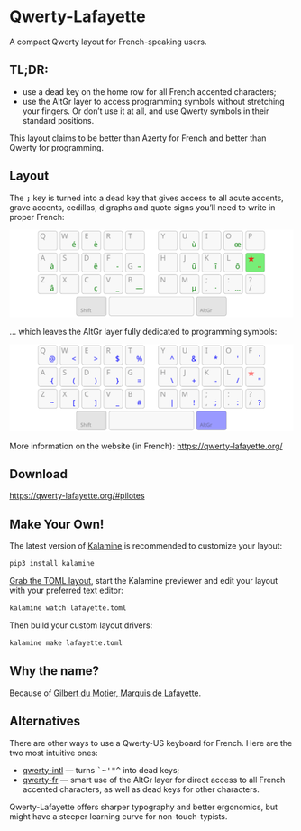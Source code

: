 Qwerty-Lafayette
================================================================================

A compact Qwerty layout for French-speaking users.


TL;DR:
--------------------------------------------------------------------------------

* use a dead key on the home row for all French accented characters;
* use the AltGr layer to access programming symbols without stretching your fingers. Or don’t use it at all, and use Qwerty symbols in their standard positions.

This layout claims to be better than Azerty for French and better than Qwerty for programming.


Layout
--------------------------------------------------------------------------------

The <kbd>;</kbd> key is turned into a dead key that gives access to all acute accents, grave accents, cedillas, digraphs and quote signs you’ll need to write in proper French:

![base & dead key layout](img/lafayette_1dk.svg)

… which leaves the AltGr layer fully dedicated to programming symbols:

![altgr layout](img/lafayette_sym.svg)

More information on the website (in French): https://qwerty-lafayette.org/


Download
--------------------------------------------------------------------------------

https://qwerty-lafayette.org/#pilotes


Make Your Own!
--------------------------------------------------------------------------------

The latest version of [Kalamine](https://github.com/fabi1cazenave/kalamine) is recommended to customize your layout:

```bash
pip3 install kalamine
```

[Grab the TOML layout](layouts/lafayette.toml), start the Kalamine previewer and edit your layout with your preferred text editor:

```bash
kalamine watch lafayette.toml
```

Then build your custom layout drivers:

```bash
kalamine make lafayette.toml
```


Why the name?
--------------------------------------------------------------------------------

Because of [Gilbert du Motier, Marquis de Lafayette](https://en.wikipedia.org/wiki/Gilbert_du_Motier,_Marquis_de_Lafayette).


Alternatives
--------------------------------------------------------------------------------

There are other ways to use a Qwerty-US keyboard for French. Here are the two most intuitive ones:

* [qwerty-intl](https://en.wikipedia.org/wiki/QWERTY#US-International) — turns <kbd>`</kbd><kbd>~</kbd><kbd>'</kbd><kbd>"</kbd><kbd>^</kbd> into dead keys;
* [qwerty-fr](https://github.com/qwerty-fr/qwerty-fr) — smart use of the AltGr layer for direct access to all French accented characters, as well as dead keys for other characters.

Qwerty-Lafayette offers sharper typography and better ergonomics, but might have a steeper learning curve for non-touch-typists.

